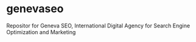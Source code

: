 # genevaseo
Repositor for Geneva SEO, International Digital Agency for Search Engine Optimization and Marketing

